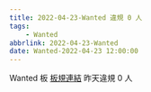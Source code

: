 ```yaml
---
title: 2022-04-23-Wanted 違規 0 人
tags:
    - Wanted
abbrlink: 2022-04-23-Wanted
date: Wanted-2022-04-23 12:00:00
---
```

Wanted 板 [板規連結](https://www.ptt.cc/bbs/Wanted/M.1608829773.A.D3B.html)
昨天違規 0 人
